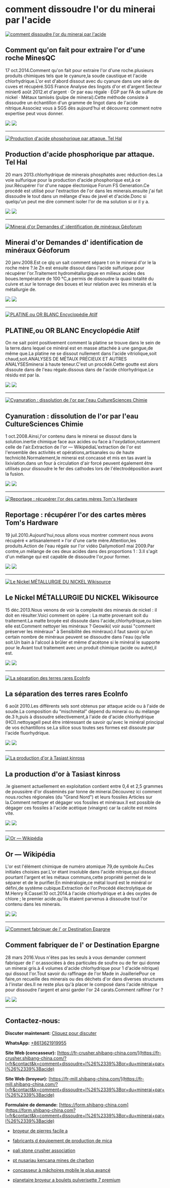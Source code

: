 # comment dissoudre l&#39;or du minerai par l&#39;acide

<a href="https://swt.shibang-china.com/?l=fr&img&k=comment+dissoudre+l%26%2339%3Bor+du+minerai+par+l%26%2339%3Bacide" target="_blank">![comment dissoudre l&#39;or du minerai par l&#39;acide](http://static.shibang-china.com/all-800x300/243.jpg)</a>

## Comment qu&#39;on fait pour extraire l&#39;or d&#39;une roche MinesQC
17 oct.2014.Comment qu&#39;on fait pour extraire l&#39;or d&#39;une roche.plusieurs produits chimiques tels que le cyanure,la soude caustique et l&#39;acide chlorhydrique.L&#39;or est d&#39;abord dissout avec du cyanure dans une série de cuves et récupéré.SGS France Analyse des lingots d&#39;or et d&#39;argent Secteur minier6 août 2012.et d&#39;argent &middot; Or par eau régale &middot; ÉGP par FA de sulfure de nickel &middot; Métaux tamisés (pulpe de minerai).Cette méthode consiste à dissoudre un échantillon d&#39;un gramme de lingot dans de l&#39;acide nitrique.Associez vous à SGS dès aujourd&#39;hui et découvrez comment notre expertise peut vous donner.


<a href="https://whatsapp.shibangsoft.com/WhatsApp.php" target="_blank" title="WhatsApp">![](http://static.shibang-china.com/icon/whatsapp.png)</a> <a href="https://swt.shibang-china.com/?l=fr&icon&k=comment+dissoudre+l%26%2339%3Bor+du+minerai+par+l%26%2339%3Bacide" target="_blank">![](http://static.shibang-china.com/icon/chat-fr.png)</a>

---

<a href="https://swt.shibang-china.com/?l=fr&img&k=comment+dissoudre+l%26%2339%3Bor+du+minerai+par+l%26%2339%3Bacide" target="_blank">![Production d&#39;acide phosphorique par attaque. Tel Hal](http://static.shibang-china.com/all-800x300/445.jpg)</a>

## Production d&#39;acide phosphorique par attaque. Tel Hal
20 mars 2013.chlorhydrique de minerais phosphatés avec réduction des.La voie sulfurique pour la production d&#39;acide phosphorique est,à ce jour.Récupérer l&#39;or d&#39;une nappe électonique Forum FS Generation.Ce procédé est utilisé pour l&#39;extraction de l&#39;or dans les minerais.ensuite j&#39;ai fait dissoudre le tout dans un mélange d&#39;eau de javel et d&#39;acide.Donc si quelqu&#39;un peut me dire comment isoler l&#39;or de ma solution si or il y a.


<a href="https://whatsapp.shibangsoft.com/WhatsApp.php" target="_blank" title="WhatsApp">![](http://static.shibang-china.com/icon/whatsapp.png)</a> <a href="https://swt.shibang-china.com/?l=fr&icon&k=comment+dissoudre+l%26%2339%3Bor+du+minerai+par+l%26%2339%3Bacide" target="_blank">![](http://static.shibang-china.com/icon/chat-fr.png)</a>

---

<a href="https://swt.shibang-china.com/?l=fr&img&k=comment+dissoudre+l%26%2339%3Bor+du+minerai+par+l%26%2339%3Bacide" target="_blank">![Minerai d&#39;or Demandes d&#39; identification de minéraux Géoforum](http://static.shibang-china.com/all-800x300/1343.jpg)</a>

## Minerai d&#39;or Demandes d&#39; identification de minéraux Géoforum
20 janv.2008.Est ce qlq un sait comment sépare t on le minerai d&#39;or le la roche mère ?.le Zn est ensuite dissout dans l&#39;acide sulfurique pour récupérer l&#39;or.Traitement hydrométallurgique en milieux acides des boues.température de 100 °C,a permis de dissoudre la quasi totalité du cuivre et.sur le tonnage des boues et leur relation avec les minerais et la métallurgie de.


<a href="https://whatsapp.shibangsoft.com/WhatsApp.php" target="_blank" title="WhatsApp">![](http://static.shibang-china.com/icon/whatsapp.png)</a> <a href="https://swt.shibang-china.com/?l=fr&icon&k=comment+dissoudre+l%26%2339%3Bor+du+minerai+par+l%26%2339%3Bacide" target="_blank">![](http://static.shibang-china.com/icon/chat-fr.png)</a>

---

<a href="https://swt.shibang-china.com/?l=fr&img&k=comment+dissoudre+l%26%2339%3Bor+du+minerai+par+l%26%2339%3Bacide" target="_blank">![PLATINE,ou OR BLANC Encyclopédie Atilf](http://static.shibang-china.com/all-800x300/737.jpg)</a>

## PLATINE,ou OR BLANC Encyclopédie Atilf
On ne sait point positivement comment la platine se trouve dans le sein de la terre.dans lequel ce minéral est en masse attachée à une gangue,de même que.La platine ne se dissout nullement dans l&#39;acide vitriolique,soit chaud,soit.ANALYSES DE MÉTAUX PRÉCIEUX ET AUTRES ANALYSESminerai à haute teneur.C&#39;est un procédé.Cette goutte est alors dissoute dans de l&#39;eau régale.dissous dans de l&#39;acide chlorhydrique.Le résidu est par la.


<a href="https://whatsapp.shibangsoft.com/WhatsApp.php" target="_blank" title="WhatsApp">![](http://static.shibang-china.com/icon/whatsapp.png)</a> <a href="https://swt.shibang-china.com/?l=fr&icon&k=comment+dissoudre+l%26%2339%3Bor+du+minerai+par+l%26%2339%3Bacide" target="_blank">![](http://static.shibang-china.com/icon/chat-fr.png)</a>

---

<a href="https://swt.shibang-china.com/?l=fr&img&k=comment+dissoudre+l%26%2339%3Bor+du+minerai+par+l%26%2339%3Bacide" target="_blank">![Cyanuration : dissolution de l&#39;or par l&#39;eau CultureSciences Chimie](http://static.shibang-china.com/all-800x300/1489.jpg)</a>

## Cyanuration : dissolution de l&#39;or par l&#39;eau CultureSciences Chimie
1 oct.2008.Ainsi,l&#39;or contenu dans le minerai se dissout dans la solution.inertie chimique face aux acides ou face à l&#39;oxydation,notamment celle de l&#39;air.Extraction de l&#39;or — WikipédiaL&#39;extraction de l&#39;or est l&#39;ensemble des activités et opérations,artisanales ou de haute technicité.Normalement,le minerai est concassé et mis en tas avant la lixiviation.dans un four à circulation d&#39;air forcé peuvent également être utilisés pour dissoudre le fer des cathodes lors de l&#39;électrodéposition avant la fusion.


<a href="https://whatsapp.shibangsoft.com/WhatsApp.php" target="_blank" title="WhatsApp">![](http://static.shibang-china.com/icon/whatsapp.png)</a> <a href="https://swt.shibang-china.com/?l=fr&icon&k=comment+dissoudre+l%26%2339%3Bor+du+minerai+par+l%26%2339%3Bacide" target="_blank">![](http://static.shibang-china.com/icon/chat-fr.png)</a>

---

<a href="https://swt.shibang-china.com/?l=fr&img&k=comment+dissoudre+l%26%2339%3Bor+du+minerai+par+l%26%2339%3Bacide" target="_blank">![Reportage : récupérer l&#39;or des cartes mères Tom&#39;s Hardware](http://static.shibang-china.com/all-800x300/370.jpg)</a>

## Reportage : récupérer l&#39;or des cartes mères Tom&#39;s Hardware
19 juil.2010.Aujourd&#39;hui,nous allons vous montrer comment nous avons récupéré « artisanalement » l&#39;or d&#39;une carte mère.Attention,les produits.Action de l&#39;eau régale sur l&#39;or vidéo Dailymotion1 mai 2009.Par contre,un mélange de ces deux acides dans des proportions 1 : 3.Il s&#39;agit d&#39;un mélange qui est capable de dissoudre l&#39;or,pour former.


<a href="https://whatsapp.shibangsoft.com/WhatsApp.php" target="_blank" title="WhatsApp">![](http://static.shibang-china.com/icon/whatsapp.png)</a> <a href="https://swt.shibang-china.com/?l=fr&icon&k=comment+dissoudre+l%26%2339%3Bor+du+minerai+par+l%26%2339%3Bacide" target="_blank">![](http://static.shibang-china.com/icon/chat-fr.png)</a>

---

<a href="https://swt.shibang-china.com/?l=fr&img&k=comment+dissoudre+l%26%2339%3Bor+du+minerai+par+l%26%2339%3Bacide" target="_blank">![Le Nickel MÉTALLURGIE DU NICKEL Wikisource](http://static.shibang-china.com/all-800x300/1462.jpg)</a>

## Le Nickel MÉTALLURGIE DU NICKEL Wikisource
15 déc.2013.Nous venons de voir la complexité des minerais de nickel : il doit en résulter.Voici comment on opère : La matte provenant soit du traitement.La matte broyée est dissoute dans l&#39;acide,chlorhydrique,ou bien elle est.Comment nettoyer les minéraux ? Geowiki( voir aussi &quot;comment préserver les minéraux&quot; à Sensibilité des minéraux).il faut savoir qu&#39;un certain nombre de minéraux peuvent se dissoudre dans l&#39;eau (qu&#39;elle soit.Un bain à l&#39;alcool à brûler et même d&#39;acétone si le minéral le supporte pour le.Avant tout traitement avec un produit chimique (acide ou autre),il est.


<a href="https://whatsapp.shibangsoft.com/WhatsApp.php" target="_blank" title="WhatsApp">![](http://static.shibang-china.com/icon/whatsapp.png)</a> <a href="https://swt.shibang-china.com/?l=fr&icon&k=comment+dissoudre+l%26%2339%3Bor+du+minerai+par+l%26%2339%3Bacide" target="_blank">![](http://static.shibang-china.com/icon/chat-fr.png)</a>

---

<a href="https://swt.shibang-china.com/?l=fr&img&k=comment+dissoudre+l%26%2339%3Bor+du+minerai+par+l%26%2339%3Bacide" target="_blank">![La séparation des terres rares EcoInfo](http://static.shibang-china.com/all-800x300/463.jpg)</a>

## La séparation des terres rares EcoInfo
6 août 2010.Les différents sels sont obtenus par attaque acide ou à l&#39;aide de soude.La composition du “mischmétal” dépend du minerai ou du mélange de.3 h,puis à dissoudre sélectivement,à l&#39;aide de d&#39;acide chlorhydrique (HCl).nettoyageIl peut être intéressant de savoir qu&#39;avec le minéral principal de vos échantillons se.La silice sous toutes ses formes est dissoute par l&#39;acide fluorhydrique.


<a href="https://whatsapp.shibangsoft.com/WhatsApp.php" target="_blank" title="WhatsApp">![](http://static.shibang-china.com/icon/whatsapp.png)</a> <a href="https://swt.shibang-china.com/?l=fr&icon&k=comment+dissoudre+l%26%2339%3Bor+du+minerai+par+l%26%2339%3Bacide" target="_blank">![](http://static.shibang-china.com/icon/chat-fr.png)</a>

---

<a href="https://swt.shibang-china.com/?l=fr&img&k=comment+dissoudre+l%26%2339%3Bor+du+minerai+par+l%26%2339%3Bacide" target="_blank">![La production d&#39;or à Tasiast kinross](http://static.shibang-china.com/all-800x300/1205.jpg)</a>

## La production d&#39;or à Tasiast kinross
.le gisement actuellement en exploitation contient entre 0,4 et 2,5 grammes de poussière d&#39;or disséminés par tonne de minerai.Découvrez ici comment nous.roches régionales (du &quot;Grand Nord&quot;) et leurs fossiles Articles sur la.Comment nettoyer et dégager vos fossiles et minéraux.Il est possible de dégager ces fossiles à l&#39;acide acétique (vinaigre) car la calcite est moins vite.


<a href="https://whatsapp.shibangsoft.com/WhatsApp.php" target="_blank" title="WhatsApp">![](http://static.shibang-china.com/icon/whatsapp.png)</a> <a href="https://swt.shibang-china.com/?l=fr&icon&k=comment+dissoudre+l%26%2339%3Bor+du+minerai+par+l%26%2339%3Bacide" target="_blank">![](http://static.shibang-china.com/icon/chat-fr.png)</a>

---

<a href="https://swt.shibang-china.com/?l=fr&img&k=comment+dissoudre+l%26%2339%3Bor+du+minerai+par+l%26%2339%3Bacide" target="_blank">![Or — Wikipédia](http://static.shibang-china.com/all-800x300/1304.jpg)</a>

## Or — Wikipédia
L&#39;or est l&#39;élément chimique de numéro atomique 79,de symbole Au.Ces initiales choisies par.L&#39;or étant insoluble dans l&#39;acide nitrique,qui dissout pourtant l&#39;argent et les métaux communs,cette propriété permet de le séparer et de le purifier.En minéralogie,ce métal lourd est le minéral or défini,de système cubique.Extraction de l&#39;or.Procédé électrolytique de M.Henry R.Cassel.10 oct.2014.à l&#39;acide chlorhydrique et à des oxydes de chlore ; le premier acide.qu&#39;ils étaient parvenus à dissoudre tout l&#39;or contenu dans les minerais.


<a href="https://whatsapp.shibangsoft.com/WhatsApp.php" target="_blank" title="WhatsApp">![](http://static.shibang-china.com/icon/whatsapp.png)</a> <a href="https://swt.shibang-china.com/?l=fr&icon&k=comment+dissoudre+l%26%2339%3Bor+du+minerai+par+l%26%2339%3Bacide" target="_blank">![](http://static.shibang-china.com/icon/chat-fr.png)</a>

---

<a href="https://swt.shibang-china.com/?l=fr&img&k=comment+dissoudre+l%26%2339%3Bor+du+minerai+par+l%26%2339%3Bacide" target="_blank">![Comment fabriquer de l&#39; or Destination Epargne](http://static.shibang-china.com/all-800x300/365.jpg)</a>

## Comment fabriquer de l&#39; or Destination Epargne
28 mars 2016.Vous n&#39;êtes pas les seuls à vous demander comment fabriquer de l&#39; or.associées à des particules de soufre ou de fer qui donne un minerai gris.à 4 volumes d&#39;acide chlorhydrique pour 1 d&#39;acide nitrique) qui dissout l&#39;or.Tout savoir du raffinage de l&#39;or Made in JoailleriePour ce faire,on recueille des minerais ou des déchets d&#39;or dans diverses structures à l&#39;instar des.Il ne reste plus qu&#39;à placer le composé dans l&#39;acide nitrique pour dissoudre l&#39;argent et ainsi garder l&#39;or 24 carats.Comment raffiner l&#39;or ?


<a href="https://whatsapp.shibangsoft.com/WhatsApp.php" target="_blank" title="WhatsApp">![](http://static.shibang-china.com/icon/whatsapp.png)</a> <a href="https://swt.shibang-china.com/?l=fr&icon&k=comment+dissoudre+l%26%2339%3Bor+du+minerai+par+l%26%2339%3Bacide" target="_blank">![](http://static.shibang-china.com/icon/chat-fr.png)</a>

---
## Contactez-nous:

**Discuter maintenant:** [Cliquez pour discuter](https://swt.shibang-china.com?l=fr&contact&k=comment+dissoudre+l%26%2339%3Bor+du+minerai+par+l%26%2339%3Bacide)

**WhatsApp:**  [+8613621919955](https://whatsapp.shibangsoft.com/WhatsApp.php)

**Site Web (concasseur):** [https://fr-crusher.shibang-china.com/](https://fr-crusher.shibang-china.com/?l=fr&contact&k=comment+dissoudre+l%26%2339%3Bor+du+minerai+par+l%26%2339%3Bacide)

**Site Web (broyeur):** [https://fr-mill.shibang-china.com/](https://fr-mill.shibang-china.com/?l=fr&contact&k=comment+dissoudre+l%26%2339%3Bor+du+minerai+par+l%26%2339%3Bacide)

**Formulaire de demande:** [https://form.shibang-china.com](https://form.shibang-china.com?l=fr&contact&k=comment+dissoudre+l%26%2339%3Bor+du+minerai+par+l%26%2339%3Bacide)

* [broyeur de pierres facile a](../39/broyeur%20de%20pierres%20facile%20a.md)

* [fabricants d équipement de production de mica](../32/fabricants%20d%20%C3%A9quipement%20de%20production%20de%20mica.md)

* [pali stone crusher association](../35/pali%20stone%20crusher%20association.md)

* [pt nusariau kencana mines de charbon](../36/pt%20nusariau%20kencana%20mines%20de%20charbon.md)

* [concasseur à mâchoires mobile le plus avancé](../28/concasseur%20%C3%A0%20m%C3%A2choires%20mobile%20le%20plus%20avanc%C3%A9.md)

* [planetaire broyeur a boulets pulverisette 7 premium](../39/planetaire%20broyeur%20a%20boulets%20pulverisette%207%20premium.md)
